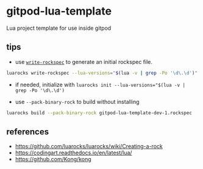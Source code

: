 # gitpod-lua-template

Lua project template for use inside gitpod


## tips

- use [`write-rockspec`](https://github.com/luarocks/luarocks/wiki/write_rockspec) to generate an initial rockspec file.

```bash
luarocks write-rockspec --lua-versions="$(lua -v | grep -Po '\d\.\d')"
```

- if needed, initialize with `luarocks init --lua-versions="$(lua -v | grep -Po '\d\.\d')`

- use `--pack-binary-rock` to build without installing

```bash
luarocks build --pack-binary-rock gitpod-lua-template-dev-1.rockspec
```

## references

- https://github.com/luarocks/luarocks/wiki/Creating-a-rock
- https://codingart.readthedocs.io/en/latest/lua/
- https://github.com/Kong/kong